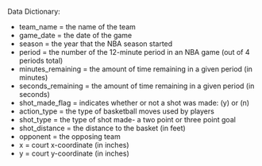 Data Dictionary:

- team_name = the name of the team
- game_date = the date of the game
- season = the year that the NBA season started
- period = the number of the 12-minute period in an NBA game (out of 4 periods total)
- minutes_remaining = the amount of time remaining in a given period (in minutes)
- seconds_remaining = the amount of time remaining in a given period (in seconds)
- shot_made_flag = indicates whether or not a shot was made: (y) or (n)
- action_type = the type of basketball moves used by players 
- shot_type = the type of shot made- a two point or three point goal
- shot_distance = the distance to the basket (in feet)
- opponent = the opposing team
- x = court x-coordinate (in inches)
- y = court y-coordinate (in inches)
